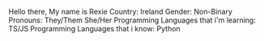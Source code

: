 Hello there, My name is Rexie
Country: Ireland
Gender: Non-Binary
Pronouns: They/Them She/Her
Programming Languages that i'm learning: TS/JS
Programming Languages that i know: Python

<!---
Rexiewastaken/Rexiewastaken is a ✨ special ✨ repository because its `README.md` (this file) appears on your GitHub profile.
You can click the Preview link to take a look at your changes.
--->
